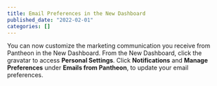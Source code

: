 ```yaml
---
title: Email Preferences in the New Dashboard
published_date: "2022-02-01"
categories: []
---
```

You can now customize the marketing communication you receive from Pantheon in the New Dashboard. From the New Dashboard, click the gravatar to access **Personal Settings**. Click **Notifications** and **Manage Preferences** under **Emails from Pantheon**, to update your email preferences.
